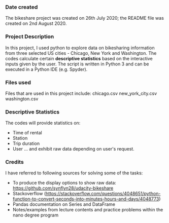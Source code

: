 ### Date created
The bikeshare project was created on 26th July 2020; the README file was created on 2nd August 2020.

### Project Description
In this project, I used python to explore data on bikesharing information from three selected US cities - Chicago, New York and Washington. The codes calculate certain **descriptive statistics** based on the interactive inputs given by the user. The script is written in Python 3 and can be executed in a Python IDE (e.g. Spyder).

### Files used
Files that are used in this project include:
chicago.csv
new_york_city.csv
washington.csv

### Descriptive Statistics
The codes will provide statistics on:
- Time of rental
- Station
- Trip duration
- User
... and exhibit raw data depending on user's request.

### Credits
I have referred to following sources for solving some of the tasks:

- To produce the display options to show raw data: https://github.com/synflyn28/udacity-bikeshare
- Stackoverflow (https://stackoverflow.com/questions/4048651/python-function-to-convert-seconds-into-minutes-hours-and-days/4048773)
- Pandas documentation on Series and DataFrame
- Notes/examples from lecture contents and practice problems within the nano degree program
